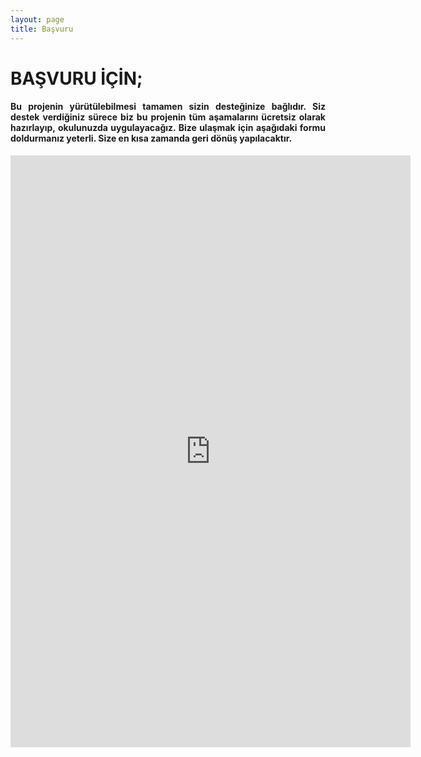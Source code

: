 ```yaml
---
layout: page
title: Başvuru
---
```

<div class="row">
    <div class="col-12 text-center">
        <h1>BAŞVURU İÇİN;</h1>
    </div>
    <div class="col-12 mt-2" style="text-align: justify;">
        <h4>Bu projenin yürütülebilmesi tamamen sizin desteğinize bağlıdır. Siz destek verdiğiniz sürece biz bu projenin tüm aşamalarını ücretsiz olarak hazırlayıp, okulunuzda uygulayacağız. Bize ulaşmak için aşağıdaki formu doldurmanız yeterli. Size en kısa zamanda geri dönüş yapılacaktır.
        </h4>
    </div>
    <iframe src="https://docs.google.com/forms/d/e/1FAIpQLSeLyFGwAJGGMynlSBQ7zheYdGURn0JhzdERLbaAFxo6mbyeeA/viewform?embedded=true" 
    width="640" height="947" frameborder="0" marginheight="0" marginwidth="0">Yükleniyor…</iframe>
</div>
